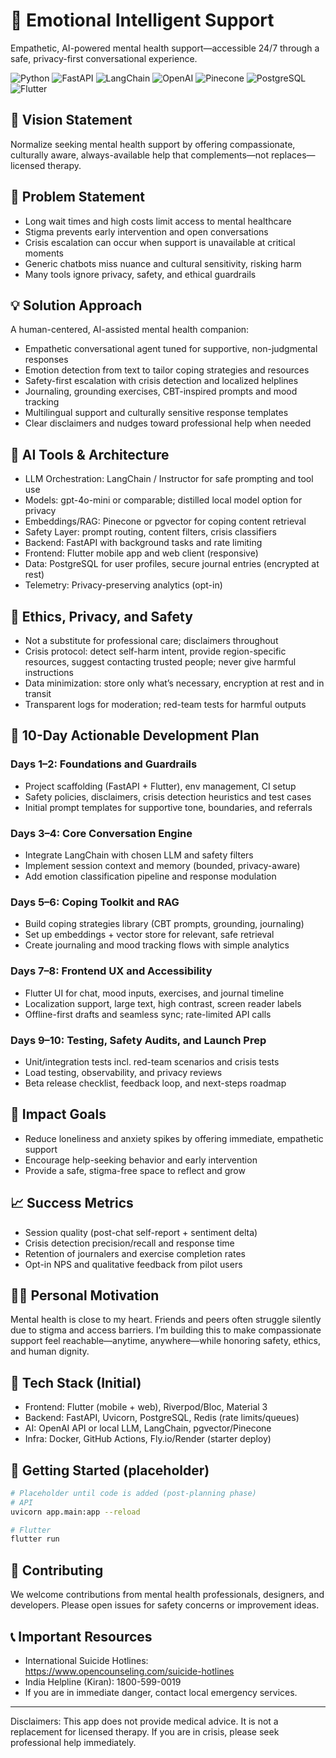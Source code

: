 # 🧠 Emotional Intelligent Support

Empathetic, AI-powered mental health support—accessible 24/7 through a safe, privacy-first conversational experience.

![Python](https://img.shields.io/badge/Python-3776AB?style=for-the-badge&logo=python&logoColor=white)
![FastAPI](https://img.shields.io/badge/FastAPI-009688?style=for-the-badge&logo=fastapi&logoColor=white)
![LangChain](https://img.shields.io/badge/LangChain-1C3C3C?style=for-the-badge)
![OpenAI](https://img.shields.io/badge/OpenAI-412991?style=for-the-badge&logo=openai&logoColor=white)
![Pinecone](https://img.shields.io/badge/Pinecone-0A81D1?style=for-the-badge)
![PostgreSQL](https://img.shields.io/badge/PostgreSQL-4169E1?style=for-the-badge&logo=postgresql&logoColor=white)
![Flutter](https://img.shields.io/badge/Flutter-02569B?style=for-the-badge&logo=flutter&logoColor=white)

## 🌟 Vision Statement
Normalize seeking mental health support by offering compassionate, culturally aware, always-available help that complements—not replaces—licensed therapy.

## 🧩 Problem Statement
- Long wait times and high costs limit access to mental healthcare
- Stigma prevents early intervention and open conversations
- Crisis escalation can occur when support is unavailable at critical moments
- Generic chatbots miss nuance and cultural sensitivity, risking harm
- Many tools ignore privacy, safety, and ethical guardrails

## 💡 Solution Approach
A human-centered, AI-assisted mental health companion:
- Empathetic conversational agent tuned for supportive, non-judgmental responses
- Emotion detection from text to tailor coping strategies and resources
- Safety-first escalation with crisis detection and localized helplines
- Journaling, grounding exercises, CBT-inspired prompts and mood tracking
- Multilingual support and culturally sensitive response templates
- Clear disclaimers and nudges toward professional help when needed

## 🧠 AI Tools & Architecture
- LLM Orchestration: LangChain / Instructor for safe prompting and tool use
- Models: gpt-4o-mini or comparable; distilled local model option for privacy
- Embeddings/RAG: Pinecone or pgvector for coping content retrieval
- Safety Layer: prompt routing, content filters, crisis classifiers
- Backend: FastAPI with background tasks and rate limiting
- Frontend: Flutter mobile app and web client (responsive)
- Data: PostgreSQL for user profiles, secure journal entries (encrypted at rest)
- Telemetry: Privacy-preserving analytics (opt-in)

## 🔐 Ethics, Privacy, and Safety
- Not a substitute for professional care; disclaimers throughout
- Crisis protocol: detect self-harm intent, provide region-specific resources, suggest contacting trusted people; never give harmful instructions
- Data minimization: store only what’s necessary, encryption at rest and in transit
- Transparent logs for moderation; red-team tests for harmful outputs

## 📅 10-Day Actionable Development Plan

### Days 1–2: Foundations and Guardrails
- Project scaffolding (FastAPI + Flutter), env management, CI setup
- Safety policies, disclaimers, crisis detection heuristics and test cases
- Initial prompt templates for supportive tone, boundaries, and referrals

### Days 3–4: Core Conversation Engine
- Integrate LangChain with chosen LLM and safety filters
- Implement session context and memory (bounded, privacy-aware)
- Add emotion classification pipeline and response modulation

### Days 5–6: Coping Toolkit and RAG
- Build coping strategies library (CBT prompts, grounding, journaling)
- Set up embeddings + vector store for relevant, safe retrieval
- Create journaling and mood tracking flows with simple analytics

### Days 7–8: Frontend UX and Accessibility
- Flutter UI for chat, mood inputs, exercises, and journal timeline
- Localization support, large text, high contrast, screen reader labels
- Offline-first drafts and seamless sync; rate-limited API calls

### Days 9–10: Testing, Safety Audits, and Launch Prep
- Unit/integration tests incl. red-team scenarios and crisis tests
- Load testing, observability, and privacy reviews
- Beta release checklist, feedback loop, and next-steps roadmap

## 🎯 Impact Goals
- Reduce loneliness and anxiety spikes by offering immediate, empathetic support
- Encourage help-seeking behavior and early intervention
- Provide a safe, stigma-free space to reflect and grow

## 📈 Success Metrics
- Session quality (post-chat self-report + sentiment delta)
- Crisis detection precision/recall and response time
- Retention of journalers and exercise completion rates
- Opt-in NPS and qualitative feedback from pilot users

## 🙋‍♂️ Personal Motivation
Mental health is close to my heart. Friends and peers often struggle silently due to stigma and access barriers. I’m building this to make compassionate support feel reachable—anytime, anywhere—while honoring safety, ethics, and human dignity.

## 🔧 Tech Stack (Initial)
- Frontend: Flutter (mobile + web), Riverpod/Bloc, Material 3
- Backend: FastAPI, Uvicorn, PostgreSQL, Redis (rate limits/queues)
- AI: OpenAI API or local LLM, LangChain, pgvector/Pinecone
- Infra: Docker, GitHub Actions, Fly.io/Render (starter deploy)

## 🚀 Getting Started (placeholder)
```bash
# Placeholder until code is added (post-planning phase)
# API
uvicorn app.main:app --reload

# Flutter
flutter run
```

## 🤝 Contributing
We welcome contributions from mental health professionals, designers, and developers. Please open issues for safety concerns or improvement ideas.

## 📞 Important Resources
- International Suicide Hotlines: https://www.opencounseling.com/suicide-hotlines
- India Helpline (Kiran): 1800-599-0019
- If you are in immediate danger, contact local emergency services.

---
Disclaimers: This app does not provide medical advice. It is not a replacement for licensed therapy. If you are in crisis, please seek professional help immediately.
